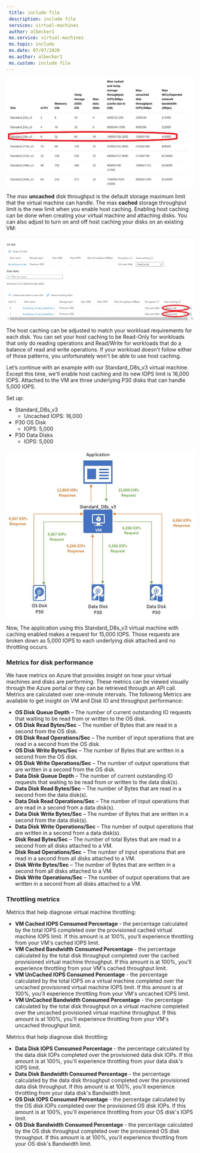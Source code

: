 ```yaml
---
 title: include file
 description: include file
 services: virtual-machines
 author: albecker1
 ms.service: virtual-machines
 ms.topic: include
 ms.date: 07/07/2020
 ms.author: albecker1
 ms.custom: include file
---
```

![Dsv3 Documentation](media/vm-disk-performance/dsv3-documentation.jpg)

The max **uncached** disk throughput is the default storage maximum limit that the virtual machine can handle. The max **cached** storage throughput limit is the new limit when you enable host caching. Enabling host caching can be done when creating your virtual machine and attaching disks. You can also adjust to turn on and off host caching your disks on an existing VM:

![Host Caching](media/vm-disk-performance/host-caching.jpg)

The host caching can be adjusted to match your workload requirements for each disk. You can set your host caching to be Read-Only for workloads that only do reading operations and Read/Write for workloads that do a balance of read and write operations. If your workload doesn't follow either of those patterns, you unfortunately won't be able to use host caching. 

Let’s continue with an example with our Standard_D8s_v3 virtual machine. Except this time, we'll enable host caching and its new IOPS limit is 16,000 IOPS. Attached to the VM are three underlying P30 disks that can handle 5,000 IOPS.

Set up:
- Standard_D8s_v3 
    - Uncached IOPS: 16,000
- P30 OS Disk
    - IOPS: 5,000 
- P30 Data Disks 
    - IOPS: 5,000

![Virtual machine level throttling](media/vm-disk-performance/vm-level-throttling.jpg)

Now, The application using this Standard_D8s_v3 virtual machine with caching enabled makes a request for 15,000 IOPS. Those requests are broken down as 5,000 IOPS to each underlying disk attached and no throttling occurs.

### Metrics for disk performance
We have metrics on Azure that provides insight on how your virtual machines and disks are performing. These metrics can be viewed visually through the Azure portal or they can be retrieved through an API call. Metrics are calculated over one-minute intervals. The following Metrics are available to get insight on VM and Disk IO and throughput performance:
- **OS Disk Queue Depth** – The number of current outstanding IO requests that waiting to be read from or written to the OS disk.
- **OS Disk Read Bytes/Sec** – The number of Bytes that are read in a second from the OS disk.
- **OS Disk Read Operations/Sec** – The number of input operations that are read in a second from the OS disk.
- **OS Disk Write Bytes/Sec** – The number of Bytes that are written in a second from the OS disk.
- **OS Disk Write Operations/Sec** – The number of output operations that are written in a second from the OS disk.
- **Data Disk Queue Depth** – The number of current outstanding IO requests that waiting to be read from or written to the data disk(s).
- **Data Disk Read Bytes/Sec** – The number of Bytes that are read in a second from the data disk(s).
- **Data Disk Read Operations/Sec** – The number of input operations that are read in a second from a data disk(s).
- **Data Disk Write Bytes/Sec** – The number of Bytes that are written in a second from the data disk(s).
- **Data Disk Write Operations/Sec** – The number of output operations that are written in a second from a data disk(s).
- **Disk Read Bytes/Sec** – The number of total Bytes that are read in a second from all disks attached to a VM.
- **Disk Read Operations/Sec** – The number of input operations that are read in a second from all disks attached to a VM.
- **Disk Write Bytes/Sec** – The number of Bytes that are written in a second from all disks attached to a VM.
- **Disk Write Operations/Sec** – The number of output operations that are written in a second from all disks attached to a VM.

### Throttling metrics
Metrics that help diagnose virtual machine throttling:
- **VM Cached IOPS Consumed Percentage** - the percentage calculated by the total IOPS completed over the provisioned cached virtual machine IOPS limit. If this amount is at 100%, you'll experience throttling from your VM's cached IOPS limit.
- **VM Cached Bandwidth Consumed Percentage** - the percentage calculated by the total disk throughput completed over the cached provisioned virtual machine throughput. If this amount is at 100%, you'll experience throttling from your VM's cached throughput limit.
- **VM UnCached IOPS Consumed Percentage** - the percentage calculated by the total IOPS on a virtual machine completed over the uncached provisioned virtual machine IOPS limit. If this amount is at 100%, you'll experience throttling from your VM's uncached IOPS limit. 
- **VM UnCached Bandwidth Consumed Percentage** - the percentage calculated by the total disk throughput on a virtual machine completed over the uncached provisioned virtual machine throughput. If this amount is at 100%, you'll experience throttling from your VM's uncached throughput limit.

Metrics that help diagnose disk throttling:
- **Data Disk IOPS Consumed Percentage** - the percentage calculated by the data disk IOPs completed over the provisioned data disk IOPs. If this amount is at 100%, you'll experience throttling from your data disk's IOPS limit.
- **Data Disk Bandwidth Consumed Percentage** - the percentage calculated by the data disk throughput completed over the provisioned data disk throughput. If this amount is at 100%, you'll experience throttling from your data disk's Bandwidth limit.
- **OS Disk IOPS Consumed Percentage** - the percentage calculated by the OS disk IOPs completed over the provisioned OS disk IOPs. If this amount is at 100%, you'll experience throttling from your OS disk's IOPS limit.
- **OS Disk Bandwidth Consumed Percentage** - the percentage calculated by the OS disk throughput completed over the provisioned OS disk throughput. If this amount is at 100%, you'll experience throttling from your OS disk's Bandwidth limit.

